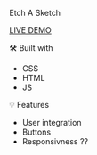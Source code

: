 Etch A Sketch

[LIVE DEMO](https://prostok.github.io/Sketch/)

🛠️ Built with

- CSS
- HTML
- JS

💡 Features

- User integration 
- Buttons
- Responsivness ?? 
